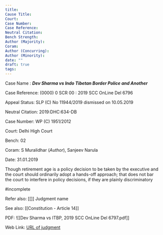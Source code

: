 ```yaml
---
title: 
Cause Title: 
Court: 
Case Number: 
Case Reference: 
Neutral Citation: 
Bench Strength: 
Author (Majority): 
Coram: 
Author (Concurring): 
Author (Minority): 
date: ""
draft: true
tags:
---
```

Case Name : ***Dev Sharma vs Indo Tibetan Border Police and Another***

Case Reference: (0000) 0 SCR 00 :  2019 SCC OnLine Del 6796

Appeal Status: SLP (C) No 11944/2019 dismissed on 10.05.2019

Neutral Citation: 2019:DHC:634-DB

Case Number: WP (C) 1951/2012

Court: Delhi High Court

Bench: 02

Coram: S Muralidhar (*Author*), Sanjeev Narula

Date: 31.01.2019

Though retirement age is a policy decision to be taken by the executive and the court should ordinarily adopt a hands-off approach; that does not bar the court to interfere in policy decisions, if they are plainly discriminatory

#incomplete 

Refer also:
[[]]
Judgment name

See also:
[[Constitution - Article 14]] 

PDF:
![[Dev Sharma vs ITBP, 2019 SCC OnLine Del 6797.pdf]]

Web Link: <a href="/All judgments/title.pdf" target="_blank">URL of judgment</a>